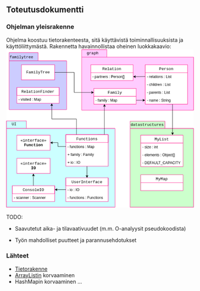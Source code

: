 ## Toteutusdokumentti

### Ohjelman yleisrakenne

Ohjelma koostuu tietorakenteesta, sitä käyttävistä toiminnallisuuksista ja käyttöliittymästä. Rakennetta havainnollistaa oheinen luokkakaavio:
![Luokkakaavio](/dokumentaatio/tiralabra.png)

TODO:

- Saavutetut aika- ja tilavaativuudet (m.m. O-analyysit pseudokoodista)

- Työn mahdolliset puutteet ja parannusehdotukset

### Lähteet
- [Tietorakenne](https://youtu.be/gQ3iqBh69fU?t=240)
- [ArrayListin](http://hg.openjdk.java.net/jdk8/jdk8/jdk/file/tip/src/share/classes/java/util/ArrayList.java) korvaaminen
- HashMapin korvaaminen ...